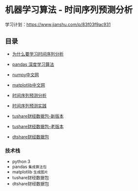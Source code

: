 # 机器学习算法 - 时间序列预测分析
学习计划：https://www.jianshu.com/p/83f03f9ac931


## 目录
- [为什么要学习时间序列分析](https://zhuanlan.zhihu.com/p/26227700)
- [pandas 深度学习算法](https://www.pypandas.cn/deep/)
- [numpy中文网](https://www.numpy.org.cn/)
- [matplotlib中文网](https://www.matplotlib.org.cn/)


- [时间序列预测分析](https://zhuanlan.zhihu.com/p/151818779)
- [时间序列预测实践](https://www.jb51.net/article/167032.htm)
- [tushare财经数据包-新版本](https://github.com/waditu/Tushare)
- [tushare财经数据包-老版本](http://tushare.org/trading.html#id2)
- [dtshare财经数据包](https://github.com/DTShare/dtshare)

### 技术栈
- python 3
- pandas `集成算法包`
- matplotlib `生成图片`
- tushare财经数据包
- dtshare财经数据包